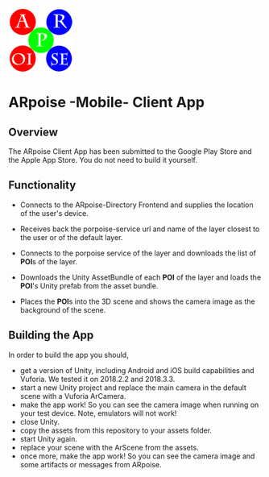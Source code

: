 ![ARpoise Logo](/images/arpoise_logo_rgb-128.png)
# ARpoise -Mobile- Client App

## Overview
The ARpoise Client App has been submitted to the Google Play Store and the Apple App Store. 
You do not need to build it yourself.

## Functionality
- Connects to the ARpoise-Directory Frontend and supplies the location of the user's device.

- Receives back the porpoise-service url and name of the layer closest to the user or of the default layer.

- Connects to the porpoise service of the layer and downloads the list of **POI**s of the layer.

- Downloads the Unity AssetBundle of each **POI** of the layer and loads the **POI**'s Unity prefab from the asset bundle.

- Places the **POI**s into the 3D scene and shows the camera image as the background of the scene.

## Building the App
In order to build the app you should, 

- get a version of Unity, including Android and iOS build capabilities and Vuforia. We tested it on 2018.2.2 and 2018.3.3.
- start a new Unity project and replace the main camera in the default scene with a Vuforia ArCamera.
- make the app work! So you can see the camera image when running on your test device. Note, emulators will not work!
- close Unity.
- copy the assets from this repository to your assets folder.
- start Unity again.
- replace your scene with the ArScene from the assets.
- once more, make the app work! So you can see the camera image and some artifacts or messages from ARpoise.
